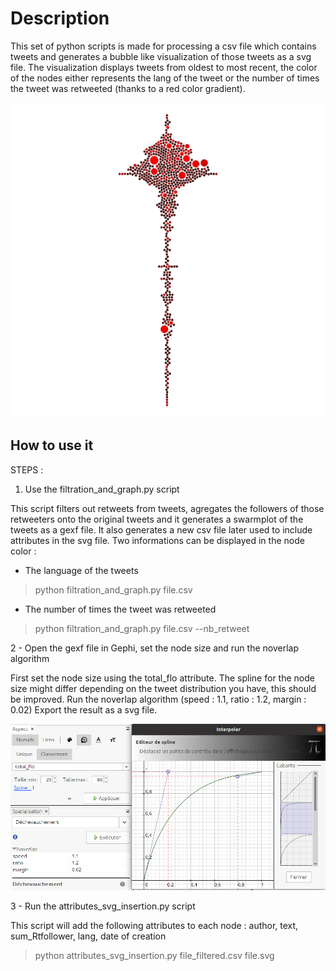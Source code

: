 # Description

This set of python scripts is made for processing a csv file which contains tweets and generates a bubble like visualization of those tweets as a svg file.  The visualization displays tweets from oldest to most recent, the color of the nodes either represents the lang of the tweet or the number of times the tweet was retweeted (thanks to a red color gradient). 

![img](ex.png)

## How to use it

STEPS :

1. Use the filtration_and_graph.py script

This script filters out retweets from tweets, agregates the followers of those retweeters onto the original tweets and it generates a swarmplot of the tweets as a gexf file. It also generates a new csv file later used to include attributes in the svg file. 
Two informations can be displayed in the node color :
 * The language of the tweets
 > python filtration_and_graph.py file.csv
 * The number of times the tweet was retweeted
 > python filtration_and_graph.py file.csv --nb_retweet

2 - Open the gexf file in Gephi, set the node size and run the noverlap algorithm

First set the node size using the total_flo attribute.
The spline for the node size might differ depending on the tweet distribution you have, this should be improved. 
Run the noverlap algorithm (speed : 1.1, ratio : 1.2,  margin : 0.02) 
Export the result as a svg file.

![img](gephi.png)

3 - Run the attributes_svg_insertion.py script

This script will add the following attributes to each node : author, text, sum_Rtfollower, lang, date of creation

> python attributes_svg_insertion.py file_filtered.csv file.svg 

